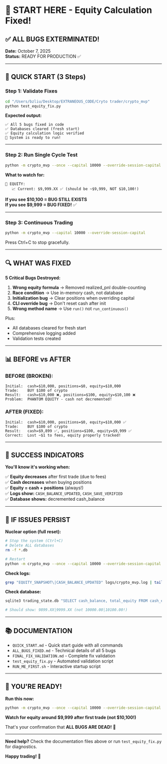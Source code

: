 # 🎯 START HERE - Equity Calculation Fixed!

## ✅ ALL BUGS EXTERMINATED!

**Date:** October 7, 2025  
**Status:** READY FOR PRODUCTION ✅

---

## 🚀 QUICK START (3 Steps)

### **Step 1: Validate Fixes**
```bash
cd "/Users/bzliu/Desktop/EXTRANEOUS_CODE/Cryto trader/crypto_mvp"
python test_equity_fix.py
```

**Expected output:**
```
✅ All 5 bugs fixed in code
✅ Databases cleared (fresh start)
✅ Equity calculation logic verified
🚀 System is ready to run!
```

---

### **Step 2: Run Single Cycle Test**
```bash
python -m crypto_mvp --once --capital 10000 --override-session-capital
```

**What to watch for:**
```
💎 EQUITY:
   📈 Current: $9,999.XX ✅ (should be ~$9,999, NOT $10,100!)
```

**If you see $10,100 = BUG STILL EXISTS**  
**If you see $9,999 = BUG FIXED!** ✅

---

### **Step 3: Continuous Trading**
```bash
python -m crypto_mvp --capital 10000 --override-session-capital
```

Press Ctrl+C to stop gracefully.

---

## 🔍 WHAT WAS FIXED

**5 Critical Bugs Destroyed:**

1. **Wrong equity formula** → Removed realized_pnl double-counting
2. **Race condition** → Use in-memory cash, not database  
3. **Initialization bug** → Clear positions when overriding capital
4. **CLI override bug** → Don't reset cash after init
5. **Wrong method name** → Use `run()` not `run_continuous()`

Plus:
- All databases cleared for fresh start
- Comprehensive logging added
- Validation tests created

---

## 📊 BEFORE vs AFTER

### **BEFORE (BROKEN):**
```
Initial:  cash=$10,000, positions=$0, equity=$10,000
Trade:    BUY $100 of crypto
Result:   cash=$10,000 ❌, positions=$100, equity=$10,100 ❌
Problem:  PHANTOM EQUITY - cash not decremented!
```

### **AFTER (FIXED):**
```
Initial:  cash=$10,000, positions=$0, equity=$10,000 ✅
Trade:    BUY $100 of crypto
Result:   cash=$9,899 ✅, positions=$100, equity=$9,999 ✅
Correct:  Lost ~$1 to fees, equity properly tracked!
```

---

## 🎯 SUCCESS INDICATORS

**You'll know it's working when:**

✅ **Equity decreases** after first trade (due to fees)  
✅ **Cash decreases** when buying positions  
✅ **Equity = cash + positions** (always!)  
✅ **Logs show:** `CASH_BALANCE_UPDATED`, `CASH_SAVE_VERIFIED`  
✅ **Database shows:** decremented cash_balance  

---

## 🔧 IF ISSUES PERSIST

**Nuclear option (full reset):**
```bash
# Stop the system (Ctrl+C)
# Delete ALL databases
rm -f *.db

# Restart
python -m crypto_mvp --once --capital 10000 --override-session-capital
```

**Check logs:**
```bash
grep "EQUITY_SNAPSHOT\|CASH_BALANCE_UPDATED" logs/crypto_mvp.log | tail -20
```

**Check database:**
```bash
sqlite3 trading_state.db "SELECT cash_balance, total_equity FROM cash_equity ORDER BY id DESC LIMIT 1"

# Should show: 9899.XX|9999.XX (not 10000.00|10100.00!)
```

---

## 📚 DOCUMENTATION

- `QUICK_START.md` - Quick start guide with all commands
- `ALL_BUGS_FIXED.md` - Technical details of all 5 bugs
- `FINAL_FIX_VALIDATION.md` - Complete fix validation
- `test_equity_fix.py` - Automated validation script
- `RUN_ME_FIRST.sh` - Interactive startup script

---

## 🎉 YOU'RE READY!

**Run this now:**
```bash
python -m crypto_mvp --once --capital 10000 --override-session-capital
```

**Watch for equity around $9,999 after first trade (not $10,100!)**

That's your confirmation that **ALL BUGS ARE DEAD!** 🎉

---

**Need help?** Check the documentation files above or run `test_equity_fix.py` for diagnostics.

**Happy trading!** 🚀

